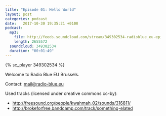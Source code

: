 ```yaml
---
title: "Episode 01: Hello World"
layout: post
categories: podcast
date:   2017-10-30 19:35:21 +0100
podcast:
  mp3:
    file: http://feeds.soundcloud.com/stream/349302534-radioblue_eu-episode-01.mp3
    length: 2655572
  soundcloud: 349302534
  duration: "00:01:49"
---
```


{% sc_player 349302534 %}

Welcome to Radio Blue EU Brussels.

Contact: <mail@radio-blue.eu>

Used tracks (licensed under creative commons cc-by):

- <http://freesound.org/people/kwahmah_02/sounds/316811/>
- <http://brokeforfree.bandcamp.com/track/something-elated>

